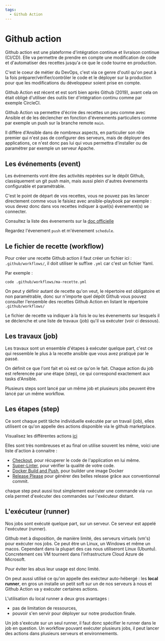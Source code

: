 ```yaml
---
tags:
  - Github Action
---
```


# Github action

Github action est une plateforme d'intégration continue et livraison continue (CI/CD). Elle va permettre de prendre en compte une modification de code et d'automatiser des recettes jusqu'a ce que le code tourne en production.

C'est le coeur de métier du DevOps, c'est via ce genre d'outil qu'on peut à la fois préparer/vérifier/contrôler le code et le déployer sur la production pour que les modifications du développeur soient prise en compte.

Github Action est récent et est sorti bien après Github (2019), avant cela on était obligé d'utiliser des outils tier d'intégration continu comme par exemple CircleCI.

Github Action va permettre d'écrire des recettes un peu comme avec Ansible et de les déclencher en fonction d'évenements particuliers comme par exemple un push sur la branche remote `main`.

Il diffère d'Ansible dans de nombreux aspects, en particulier son rôle premier qui n'est pas de configurer des serveurs, mais de déployer des applications, ce n'est donc pas lui qui vous permettra d'installer ou de paramétrer par exemple un serveur Apache.

## Les événements (event)

Les événements vont être des activités repérées sur le dépôt Github, classiquement un git push main, mais aussi plein d'autres évenements configurable et paramétrable.

C'est le point de départ de vos recettes, vous ne pouvez pas les lancer directement comme vous le faisiez avec ansible-playbook par exemple : vous devez donc dans vos recettes indiquer à quel(s) évenement(s) se connecter.

Consultez la liste des évenements sur la [doc officielle](https://docs.github.com/fr/actions/writing-workflows/choosing-when-your-workflow-runs/events-that-trigger-workflows)

Regardez l'évenement `push` et m'évenement `schedule`.

## Le fichier de recette (workflow)

Pour créer une recette Github action il faut créer un fichier ici : `.github/workflows/`, il doit utiliser le suffixe `.yml` car c'est un fichier Yaml.

Par exemple :

```
code .github/workflows/ma-recette.yml
```

On peut y définir autant de recette qu'on veut, le répertoire est obligatoire et non paramétrable, donc sur n'importe quel dépôt Github vous pouvez consulter l'ensemble des recettes Github Action en listant le répertoire `.github/workflows/`

Le fichier de recette va indiquer à la fois le ou les évenements sur lesquels il se déclenche et une liste de travaux (job) qu'il va exécuter (voir ci dessous).

## Les travaux (job)

Les travaux sont un ensemble d'étapes à exécuter quelque part, c'est ce qui ressemble le plus à la recette ansible que vous avez pratiqué par le passé.

On définit ce que l'ont fait et où est ce qu'on le fait. Chaque action du job est referencée par une étape (step), ce qui correspond exactement aux tasks d'Ansible.

Plusieurs steps sont lancé par un même job et plusieurs jobs peuvent être lancé par un même workflow.

## Les étapes (step)

Ce sont chaque petit tâche individuelle exécutée par un travail (job), elles utilisent ce qu'on appelle des actions disponible via le github marketplace.

Visualisez les différentes actions [ici](https://github.com/marketplace?verification=verified_creator&type=actions)

Elles sont très nombreuses et au final on utilise souvent les même, voici une liste d'action à connaitre :

- [Checkout](https://github.com/marketplace/actions/checkout), pour récuperer le code de l'application en lui même.
- [Super-Linter](https://github.com/marketplace/actions/super-linter), pour vérifier la qualité de votre code.
- [Docker Build and Push](https://github.com/marketplace/actions/build-and-push-docker-images), pour builder une image Docker
- [Release Please](https://github.com/marketplace/actions/release-please-action) pour générer des belles release grâce aux conventionnal commit.

chaque step peut aussi tout simplement exécuter une commande via `run` cela permet d'exécuter des commandes sur l'exécuteur distant.

## L'exécuteur (runner)

Nos jobs sont exécuté quelque part, sur un serveur. Ce serveur est appelé l'exécuteur (runner).

Github met à disposition, de manière limité, des serveurs virtuels (vm's) pour exécuter nos jobs. Ce peut être un Linux, un Windows et même un macos. Cependant dans la plupart des cas nous utiliseront Linux (Ubuntu). Concretement ces VM tournent dans l'infrastructure Cloud Azure de Microsoft.

Pour éviter les abus leur usage est donc limité.

On peut aussi utilisé ce qu'on appelle des exécteur auto-hébergé : les **local runner**, en gros un installe un petit soft sur un de nos serveurs à nous et Github Action va y exécuter certaines actions.

L'utilisation du local runner a deux gros avantages :

- pas de limitation de ressources,
- pouvoir s'en servir pour déployer sur notre production finale.

Un job s'exécute sur un seul runner, il faut donc spécifier le runner dans le job en question. Un workflow pouvant exécuter plusieurs jobs, il peut lancer des actions dans plusieurs serveurs et environnements.